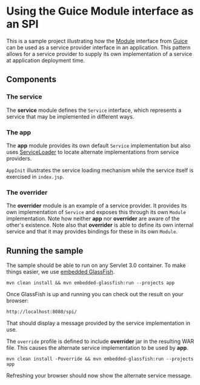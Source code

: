# Using the Guice Module interface as an SPI

This is a sample project illustrating how the [Module][javadoc-Module]
interface from [Guice][guice] can be used as a service provider interface in an
application.
This pattern allows for a service provider to supply its own implementation of
a service at application deployment time.

## Components

### The **service**

The **service** module defines the `Service` interface, which represents a
service that may be implemented in different ways.

### The **app**

The **app** module provides its own default `Service` implementation but also
uses [ServiceLoader][javadoc-ServiceLoader] to locate alternate implementations
from service providers.

`AppInit` illustrates the service loading mechanism while the service itself is
exercised in `index.jsp`.

### The **overrider**

The **overrider** module is an example of a service provider. It provides its
own implementation of `Service` and exposes this through its own `Module`
implementation. Note how neither **app** nor **overrider** are aware of the
other's existence. Note also that **overrider** is able to define its own
internal service and that it may provides bindings for these in its own
`Module`.

## Running the sample

The sample should be able to run on any Servlet 3.0 container. To make things
easier, we use [embedded GlassFish][emb-gf].

    mvn clean install && mvn embedded-glassfish:run --projects app

Once GlassFish is up and running you can check out the result on your browser:

    http://localhost:8080/spi/

That should display a message provided by the service implementation in use.

The `override` profile is defined to include **overrider** jar in the resulting
WAR file. This causes the alternate service implementation to be used by
**app**.

    mvn clean install -Poverride && mvn embedded-glassfish:run --projects app

Refreshing your browser should now show the alternate service message.

[guice]: http://code.google.com/p/google-guice/
[javadoc-Module]: http://google-guice.googlecode.com/git/javadoc/com/google/inject/Module.html
[javadoc-ServiceLoader]: http://docs.oracle.com/javase/6/docs/api/java/util/ServiceLoader.html
[emb-gf]: http://embedded-glassfish.java.net/

